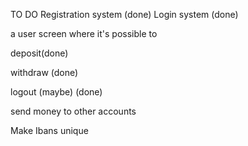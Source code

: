 TO DO
Registration system (done)
Login system (done)

a user screen where it's possible to

  deposit(done)

  withdraw (done)

  logout (maybe) (done)

  send money to other accounts

  Make Ibans unique
